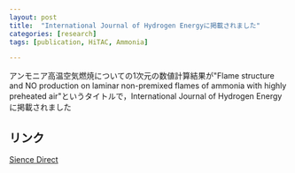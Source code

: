 ```yaml
---
layout: post
title:  "International Journal of Hydrogen Energyに掲載されました"
categories: [research]
tags: [publication, HiTAC, Ammonia]

---
```


アンモニア高温空気燃焼についての1次元の数値計算結果が"Flame structure and NO production on laminar non-premixed flames of ammonia with highly preheated air​"というタイトルで，International Journal of Hydrogen Energyに掲載されました

## リンク

[Sience Direct](https://www.sciencedirect.com/science/article/pii/S0360319925040625)
